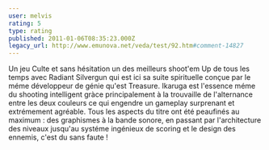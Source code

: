 ```yaml
---
user: melvis
rating: 5
type: rating
published: 2011-01-06T08:35:23.000Z
legacy_url: http://www.emunova.net/veda/test/92.htm#comment-14827
---
```

Un jeu Culte et sans hésitation un des meilleurs shoot'em Up de tous les temps avec Radiant Silvergun qui est ici sa suite spirituelle conçue par le méme développeur de génie qu'est Treasure.
Ikaruga est l'essence méme du shooting intelligent gràce principalement à la trouvaille de l'alternance entre les deux couleurs ce qui engendre un gameplay surprenant et extrémement agréable.
Tous les aspects du titre ont été peaufinés au maximum : des graphismes à la bande sonore, en passant par l'architecture des niveaux jusqu'au systéme ingénieux de scoring et le design des ennemis, c'est du sans faute !